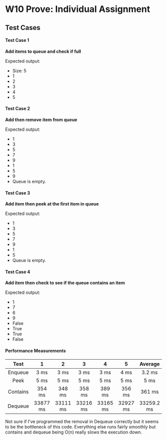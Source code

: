# W10 Prove: Individual Assignment
## Test Cases
#### Test Case 1
**Add items to queue and check if full**

Expected output:
* Size: 5
* 1
* 2
* 3
* 4
* 5

#### Test Case 2
**Add then remove item from queue**

Expected output:
* 1
* 3
* 5 
* 7
* 9
* 1
* 5
* 9
* Queue is empty.

#### Test Case 3
**Add item then peek at the first item in queue**

Expected output:
* 1
* 3
* 5
* 7
* 9 
* 1
* 5
* Queue is empty.

#### Test Case 4
**Add item then check to see if the queue contains an item**

Expected output:
* 1
* 7
* 6
* 9
* False
* True
* True
* False

#### Performance Measurements

|   Test   |      1     |      2     |      3     |      4     |      5     |     Average    |
|:--------:|:----------:|:----------:|:----------:|:----------:|:----------:|:--------------:|
|  Enqueue |    3 ms    |    3 ms    |    3 ms    |    3 ms    |    4 ms    |     3.2 ms     |
|   Peek   |    5 ms    |    5 ms    |    5 ms    |    5 ms    |    5 ms    |      5 ms      |
| Contains |   354 ms   |   348 ms   |   358 ms   |   389 ms   |   356 ms   |     361 ms     |
|  Dequeue |  33877 ms  |  33111 ms  |  33216 ms  |  33165 ms  |  32927 ms  |   33259.2 ms   |

Not sure if I've programmed the removal in Dequeue correctly but it seems to be the bottleneck of this code. Everything else runs fairly smoothly but contains and dequeue being O(n) really slows the execution down.
